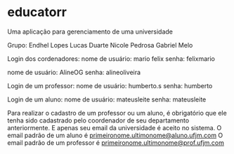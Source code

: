 # educatorr
 Uma aplicação para gerenciamento de uma universidade

Grupo: Endhel Lopes
Lucas Duarte
Nicole Pedrosa
Gabriel Melo

Login dos cordenadores:
nome de usuário: mario felix
senha: felixmario

nome de usuário: AlineOG
senha: alineoliveira

Login de um professor:
nome de usuário: humberto.s
senha: humberto

Login de um aluno:
nome de usuário: mateusleite
senha: mateusleite


Para realizar o cadastro de um professor ou um aluno, é obrigatório que ele tenha sido cadastrado
pelo coordenador de seu departamento anteriormente. E apenas seu email da universidade é aceito no sistema.
O email padrão de um aluno é primeironome.ultimonome@aluno.ufjm.com
O email padrão de um professor é primeironome.ultimonome@prof.ufjm.com



